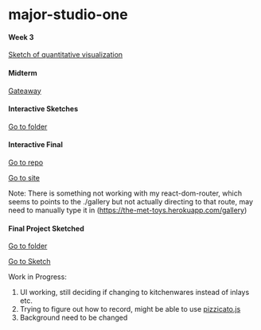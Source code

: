 # major-studio-one

#### Week 3
[Sketch of quantitative visualization](https://github.com/azuic/major-studio-one/tree/master/Quantitative)

#### Midterm
[Gateaway](https://azuic.github.io/the-met-ceramics/)

#### Interactive Sketches
[Go to folder](https://github.com/azuic/major-studio-one/tree/master/Interactive/index.html)

#### Interactive Final
[Go to repo](https://github.com/azuic/the-met-toy-gashapon)

[Go to site](https://the-met-toys.herokuapp.com/)

Note: There is something not working with my react-dom-router, which seems to points to the ./gallery but not actually directing to that route, may need to manually type it in (https://the-met-toys.herokuapp.com/gallery)

#### Final Project Sketched
[Go to folder](https://github.com/azuic/major-studio-one/tree/master/Final)

[Go to Sketch](https://azuic.github.io/major-studio-one/Final/sketch/index.html)

Work in Progress:
1. UI working, still deciding if changing to kitchenwares instead of inlays etc.
2. Trying to figure out how to record, might be able to use [pizzicato.js](https://alemangui.github.io/pizzicato/)
3. Background need to be changed
